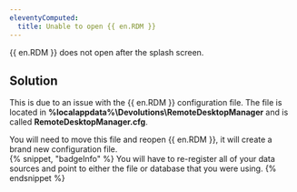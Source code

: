 ```yaml
---
eleventyComputed:
  title: Unable to open {{ en.RDM }}
---
```

{{ en.RDM }} does not open after the splash screen.
## Solution
This is due to an issue with the {{ en.RDM }} configuration file. The file is located in **%localappdata%\Devolutions\RemoteDesktopManager** and is called **RemoteDesktopManager.cfg**.  

You will need to move this file and reopen {{ en.RDM }}, it will create a brand new configuration file.  
{% snippet, "badgeInfo" %}
You will have to re-register all of your data sources and point to either the file or database that you were using.
{% endsnippet %}
